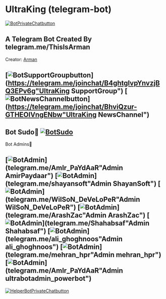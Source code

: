 UltraKing (telegram-bot)
============

[![BotPrivateChatbutton](https://img.shields.io/badge/UltraKing-PrivateChat-purple.svg)](telegram.me/UltraKing "UltraKing PrivateChat")

A Telegram Bot Created By telegram.me/ThisIsArman  
------------
Creator: [Arman](telegram.me/ThisIsArman)

[![BotSupportGroupbutton](https://img.shields.io/badge/UltraKing-SupportGroup-yellow.svg)](https://telegram.me/joinchat/B4ghtgIvpYnvzjBQ3EPv6g"UltraKing SupportGroup")
[![BotNewsChannelbutton](https://img.shields.io/badge/UltraKing-NewsChannel-ff69b4.svg)](https://telegram.me/joinchat/BhviQzur-GTHEOlVngENbw"UltraKing NewsChannel")
------------
Bot Sudo🔽
[![BotSudo](https://img.shields.io/badge/Bot-Sudo-yellow.svg)](telegram.me/ThisIsArman"BotSudo")
------------
Bot Admins🔽

[![BotAdmin](https://img.shields.io/badge/Admin-AmirPaydaar-Brightgreen.svg)](telegram.me/AmIr_PaYdAaR"Admin AmirPaydaar")
[![BotAdmin](https://img.shields.io/badge/Admin-ShayanSoft-green.svg)](telegram.me/shayansoft"Admin ShayanSoft")
[![BotAdmin](https://img.shields.io/badge/Admin-WilSoN_DeVeLoPeR-yellowgreen.svg)](telegram.me/WilSoN_DeVeLoPeR"Admin WilSoN_DeVeLoPeR")
[![BotAdmin](https://img.shields.io/badge/Admin-ArashZac-yellow.svg)](telegram.me/ArashZac"Admin ArashZac")
[![BotAdmin](https://img.shields.io/badge/Admin-Shahabsaf-Orange.svg)](telegram.me/Shahabsaf"Admin Shahabsaf")
[![BotAdmin](https://img.shields.io/badge/Admin-ali_ghoghnoos-red.svg)](telegram.me/ali_ghoghnoos"Admin ali_ghoghnoos")
[![BotAdmin](https://img.shields.io/badge/Admin-mehran_hpr-lightgray.svg)](telegram.me/mehran_hpr"Admin mehran_hpr")
[![BotAdmin](https://img.shields.io/badge/Admin-ultrabotadmin_powerbot-Blue.svg)](telegram.me/AmIr_PaYdAaR"Admin ultrabotadmin_powerbot")
------------
[![HelperBotPrivateChatbutton](https://img.shields.io/badge/UltraKingHelper-PrivateChat-ff69b4.svg)](telegram.me/UltraKingHelper "UltraKingHelper PrivateChat")
